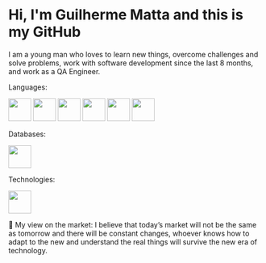 # Hi, I'm Guilherme Matta and this is my GitHub 

I am a young man who loves to learn new things, overcome challenges and solve problems, work with software development since the last 8 months, and work as a QA Engineer.

 Languages:

 <img width="45px" height="45px" src="https://cdn.jsdelivr.net/gh/devicons/devicon/icons/react/react-original.svg" /> <img  width="45px" height="45px" src="https://cdn.jsdelivr.net/gh/devicons/devicon/icons/nodejs/nodejs-plain-wordmark.svg" /> <img  width="45px" height="45px" src="https://cdn.jsdelivr.net/gh/devicons/devicon/icons/html5/html5-original-wordmark.svg" /> <img width="45px" height="45px" src="https://cdn.jsdelivr.net/gh/devicons/devicon/icons/css3/css3-original-wordmark.svg" /> <img width="45px" height="45px" src="https://cdn.jsdelivr.net/gh/devicons/devicon/icons/javascript/javascript-original.svg" />
 <img width="45px" height="45px" src="https://cdn.jsdelivr.net/gh/devicons/devicon/icons/typescript/typescript-original.svg" />


Databases:

 <img width="45px" height="45px" src="https://cdn.jsdelivr.net/gh/devicons/devicon/icons/postgresql/postgresql-original-wordmark.svg" />

Technologies:

 <img width="45px" height="45px" src="https://cdn.jsdelivr.net/gh/devicons/devicon/icons/graphql/graphql-plain-wordmark.svg" />


          
          

💬 My view on the market:
I believe that today’s market will not be the same as tomorrow and there will be constant changes, whoever knows how to adapt to the new and understand the real things will survive the new era of technology.

